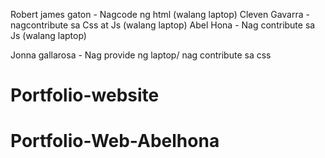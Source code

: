 Robert james gaton - Nagcode ng html (walang laptop)
Cleven Gavarra - nagcontribute sa Css at Js (walang laptop)
Abel Hona - Nag contribute sa Js (walang laptop)

Jonna gallarosa - Nag provide ng laptop/ nag contribute sa css





# Portfolio-website
# Portfolio-Web-Abelhona
